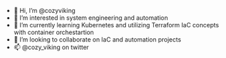- 👋 Hi, I’m @cozyviking
- 👀 I’m interested in system engineering and automation
- 🌱 I’m currently learning Kubernetes and utilizing Terraform IaC concepts with container orchestartion
- 💞️ I’m looking to collaborate on IaC and automation projects
- 📫 @cozy_viking on twitter

<!---
cozyviking/cozyviking is a ✨ special ✨ repository because its `README.md` (this file) appears on your GitHub profile.
You can click the Preview link to take a look at your changes.
--->
